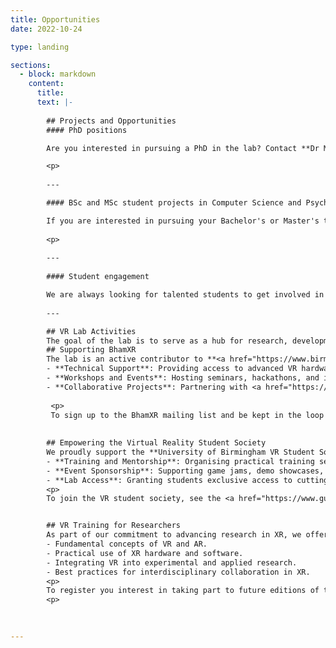 ```yaml
---
title: Opportunities
date: 2022-10-24

type: landing

sections:
  - block: markdown
    content:
      title:
      text: |-
      
        ## Projects and Opportunities
        #### PhD positions

        Are you interested in pursuing a PhD in the lab? Contact **Dr Max Di Luca** for more information or fill in the form using the [Contact Page](/contact).

        <p>
        
        ---

        #### BSc and MSc student projects in Computer Science and Psychology

        If you are interested in pursuing your Bachelor's or Master's thesis with us and learning more about virtual reality? Drop us a message using the [Contact Page](/contact)
        
        <p>
        
        ---
        
        #### Student engagement

        We are always looking for talented students to get involved in lab activities. Send us your CV using the [Contact Page](/contact) if you're interested in exploring potential opportunities, including internships, part-time research assistant positions, and volunteering. 
       
        ---

        ## VR Lab Activities  
        The goal of the lab is to serve as a hub for research, development, and training in virtual, augmented, and mixed reality (VR/AR/MR).  
        ## Supporting BhamXR  
        The lab is an active contributor to **<a href="https://www.birmingham.ac.uk/research/centres-institutes/bhamxr">BhamXR</a>**, the University’s interdisciplinary community of over 100 academics engaged in extended reality (XR) research. Our activities include:  
        - **Technical Support**: Providing access to advanced VR hardware and tools to enable pioneering research.  
        - **Workshops and Events**: Hosting seminars, hackathons, and interactive sessions to foster knowledge exchange.  
        - **Collaborative Projects**: Partnering with <a href="https://www.birmingham.ac.uk/research/centres-institutes/bhamxr/meet-the-team">BhamXR members</a> to develop XR solutions for diverse fields like education, healthcare, and the arts.  
         
         <p>
         To sign up to the BhamXR mailing list and be kept in the loop about VR, MR, AR activities at UoB, Staff and Students can email majordomo@lists.bham.ac.uk with the text: “subscribe bhamxr”
 
 
        ## Empowering the Virtual Reality Student Society  
        We proudly support the **University of Birmingham VR Student Society**, a student-led initiative promoting XR technologies. Our contributions include:  
        - **Training and Mentorship**: Organising practical training sessions and offering expert guidance to build XR development skills.  
        - **Event Sponsorship**: Supporting game jams, demo showcases, and networking events to inspire creativity and collaboration.  
        - **Lab Access**: Granting students exclusive access to cutting-edge VR tools and resources for their projects.  
        <p>
        To join the VR student society, see the <a href="https://www.guildofstudents.com/organisation/ubvr/" target="_blank">Guild of Student Webpage</a>


        ## VR Training for Researchers  
        As part of our commitment to advancing research in XR, we offer a **specialised VR course** for academics and students. This course equips participants with the knowledge and skills to leverage VR for innovative research. Key topics include:  
        - Fundamental concepts of VR and AR.  
        - Practical use of XR hardware and software.  
        - Integrating VR into experimental and applied research.  
        - Best practices for interdisciplinary collaboration in XR.  
        <p>
        To register you interest in taking part to future editions of the course, let us know by dropping a line on the <a href="/contact">Contact Page</a>
        <p>
  

        
---
```

